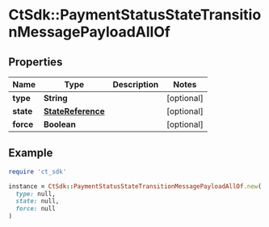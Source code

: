 # CtSdk::PaymentStatusStateTransitionMessagePayloadAllOf

## Properties

| Name | Type | Description | Notes |
| ---- | ---- | ----------- | ----- |
| **type** | **String** |  | [optional] |
| **state** | [**StateReference**](StateReference.md) |  | [optional] |
| **force** | **Boolean** |  | [optional] |

## Example

```ruby
require 'ct_sdk'

instance = CtSdk::PaymentStatusStateTransitionMessagePayloadAllOf.new(
  type: null,
  state: null,
  force: null
)
```


